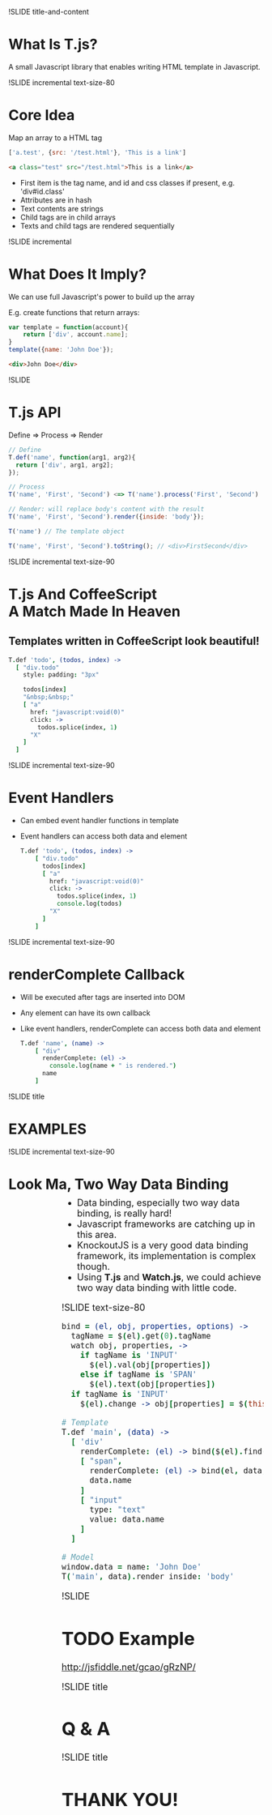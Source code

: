 
!SLIDE title-and-content

# What Is T.js?

A small Javascript library that enables writing HTML template in Javascript.

!SLIDE incremental text-size-80

# Core Idea

Map an array to a HTML tag

```javascript
['a.test', {src: '/test.html'}, 'This is a link']
```

```html
<a class="test" src="/test.html">This is a link</a>
```

* First item is the tag name, and id and css classes if present, e.g. 'div#id.class'
* Attributes are in hash
* Text contents are strings
* Child tags are in child arrays
* Texts and child tags are rendered sequentially

!SLIDE incremental

# What Does It Imply?

We can use full Javascript's power to build up the array

E.g. create functions that return arrays:

```javascript
var template = function(account){
    return ['div', account.name];
}
template({name: 'John Doe'});
```

```html
<div>John Doe</div>
```

!SLIDE

# T.js API

Define => Process => Render

```javascript
// Define
T.def('name', function(arg1, arg2){
  return ['div', arg1, arg2];
});

// Process
T('name', 'First', 'Second') <=> T('name').process('First', 'Second')

// Render: will replace body's content with the result
T('name', 'First', 'Second').render({inside: 'body'});

T('name') // The template object

T('name', 'First', 'Second').toString(); // <div>FirstSecond</div>
```

!SLIDE incremental text-size-90

# T.js And CoffeeScript <br/>A Match Made In Heaven

## Templates written in CoffeeScript look beautiful!

```coffeescript
T.def 'todo', (todos, index) ->
  [ "div.todo"
    style: padding: "3px"

    todos[index]
    "&nbsp;&nbsp;"
    [ "a"
      href: "javascript:void(0)"
      click: ->
        todos.splice(index, 1)
      "X"
    ]
  ]
```

!SLIDE incremental text-size-90

# Event Handlers

* Can embed event handler functions in template
* Event handlers can access both data and element

  ```coffeescript
  T.def 'todo', (todos, index) ->
      [ "div.todo"
        todos[index]
        [ "a"
          href: "javascript:void(0)"
          click: ->
            todos.splice(index, 1)
            console.log(todos)
          "X"
        ]
      ]
  ```

!SLIDE incremental text-size-90

# renderComplete Callback

* Will be executed after tags are inserted into DOM
* Any element can have its own callback
* Like event handlers, renderComplete can access both data and element

  ```coffeescript
  T.def 'name', (name) ->
      [ "div"
        renderComplete: (el) ->
          console.log(name + " is rendered.")
        name
      ]
  ```

!SLIDE title

# EXAMPLES

!SLIDE incremental text-size-90

# Look Ma, Two Way Data Binding

<div id='data-binding' style='margin-left: 105px; margin-top: -10px; margin-bottom: -10px; font-size: 18px;'/>

<script type="text/javascript">
var bind;

bind = function(el, obj, properties, options) {
  var tagName;
  tagName = $(el).get(0).tagName;
  watch(obj, properties, function() {
    if (tagName === 'INPUT') {
      return $(el).val(obj[properties]);
    } else if (tagName === 'SPAN') {
      return $(el).text(obj[properties]);
    }
  });
  if (tagName === 'INPUT') {
    return $(el).change(function() {
      return obj[properties] = $(this).val();
    });
  }
};

T.def('main', function(data) {
  return [
    'div', {
      renderComplete: function(el) {
        return bind($(el).find('input'), data, 'name');
      }
    }, [
      "span", {
        renderComplete: function(el) {
          return bind(el, data, 'name');
        }
      }, data.name
    ], [
      "input", {
        type: "text",
        value: data.name
      }
    ], [
      "input", {
        type: "text",
        value: data.name
      }
    ]
  ];
});

window.data = {
  name: 'John Doe'
};

T('main', data).render({
  inside: '#data-binding'
});
</script>

* Data binding, especially two way data binding, is really hard!
* Javascript frameworks are catching up in this area.
* KnockoutJS is a very good data binding framework, its implementation is complex though.
* Using **T.js** and **Watch.js**, we could achieve two way data binding with little code.

!SLIDE text-size-80

```coffeescript
bind = (el, obj, properties, options) ->
  tagName = $(el).get(0).tagName
  watch obj, properties, ->
    if tagName is 'INPUT'
      $(el).val(obj[properties])
    else if tagName is 'SPAN'
      $(el).text(obj[properties])
  if tagName is 'INPUT'
    $(el).change -> obj[properties] = $(this).val()

# Template
T.def 'main', (data) ->
  [ 'div'
    renderComplete: (el) -> bind($(el).find('input'), data, 'name')
    [ "span",
      renderComplete: (el) -> bind(el, data, 'name')
      data.name
    ]
    [ "input"
      type: "text"
      value: data.name
    ]
  ]

# Model
window.data = name: 'John Doe'
T('main', data).render inside: 'body'
```

!SLIDE

# TODO Example

http://jsfiddle.net/gcao/gRzNP/

!SLIDE title

# Q & A

!SLIDE title

# THANK YOU!
